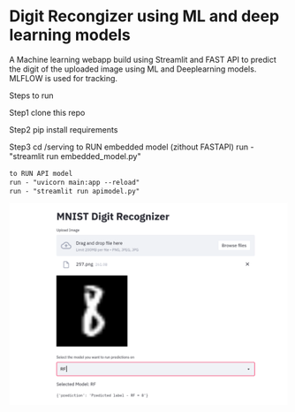 # Digit Recongizer using ML and deep learning models 

A Machine learning webapp build using Streamlit and FAST API to predict the digit of the uploaded image
using ML and Deeplearning models. MLFLOW is used for tracking.

Steps to run

Step1 clone this repo

Step2 pip install requirements

Step3 cd /serving
    to RUN embedded model (zithout FASTAPI)
    run - "streamlit run embedded_model.py"
    
    to RUN API model
    run - "uvicorn main:app --reload"
    run - "streamlit run apimodel.py"

![app](mnist.png)  